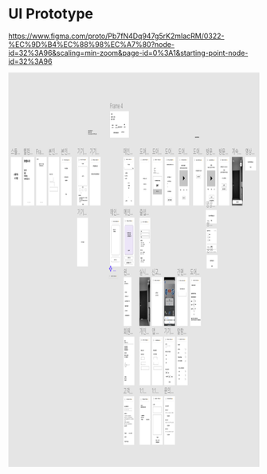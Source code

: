 # UI Prototype

https://www.figma.com/proto/Pb7fN4Dq947g5rK2mIacRM/0322-%EC%9D%B4%EC%88%98%EC%A7%80?node-id=32%3A96&scaling=min-zoom&page-id=0%3A1&starting-point-node-id=32%3A96

<img width="1053" height="792" src="UI Prototype.png">
